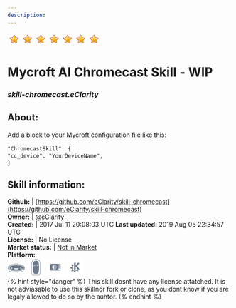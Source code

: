 ```yaml
---  
description:   
---  
```

![](../.gitbook/assets/star.png)![](../.gitbook/assets/star.png)![](../.gitbook/assets/star.png)![](../.gitbook/assets/star.png)![](../.gitbook/assets/star.png)![](../.gitbook/assets/star.png)![](../.gitbook/assets/star.png)  
# Mycroft AI Chromecast Skill - WIP  
### _skill-chromecast.eClarity_  
## About:  
Add a block to your Mycroft configuration file like this:

```
"ChromecastSkill": {
"cc_device": "YourDeviceName",
}
```

## Skill information:  
**Github:** | [https://github.com/eClarity/skill-chromecast](https://github.com/eClarity/skill-chromecast)  
**Owner:** | [@eClarity](https://github.com/eClarity)  
**Created:** | 2017 Jul 11 20:08:03 UTC  **Last updated:** 2019 Aug 05 22:34:57 UTC  
**License:** | No License  
**Market status:** | [Not in Market](https://market.mycroft.ai/skill/)  
**Platform:**  
 ![](../.gitbook/assets/mark-1-icon.png)  ![](../.gitbook/assets/mark-2-icon.png)  ![](../.gitbook/assets/picroft-icon.png)  ![](../.gitbook/assets/kde.png)   
{% hint style="danger" %}
This skill dosnt have any license attatched. It is not adviasable to use this skillnor fork or clone, as you dont know if you are legaly allowed to do so by the auhtor.
{% endhint %}
